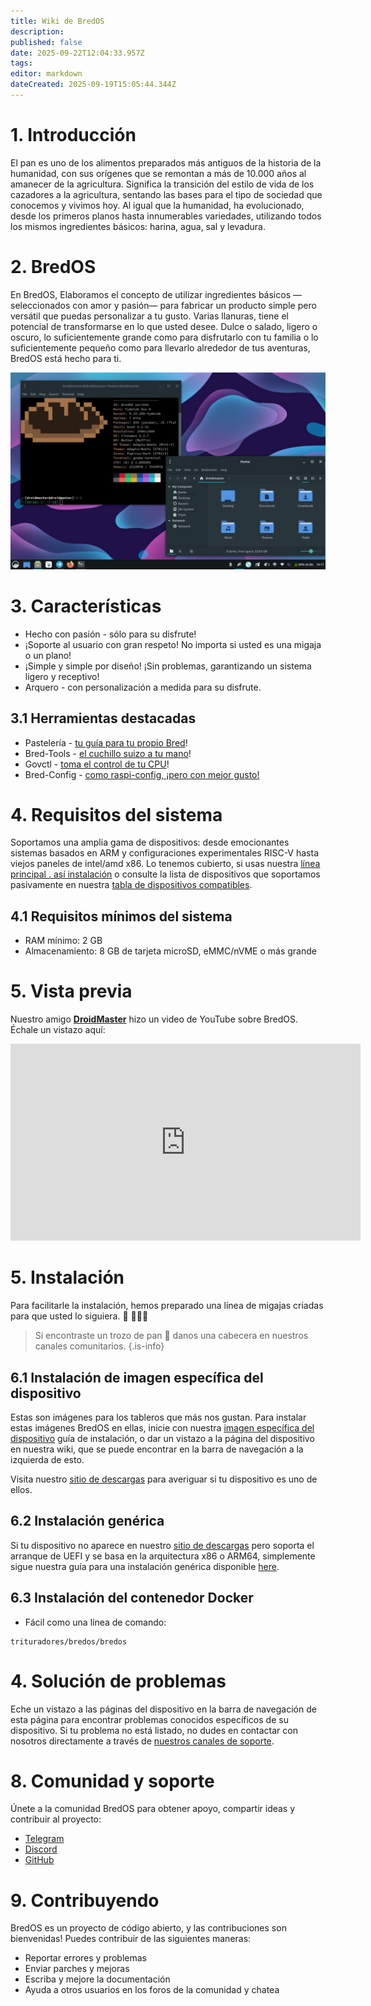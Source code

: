 ```yaml
---
title: Wiki de BredOS
description:
published: false
date: 2025-09-22T12:04:33.957Z
tags:
editor: markdown
dateCreated: 2025-09-19T15:05:44.344Z
---
```


# 1. Introducción

El pan es uno de los alimentos preparados más antiguos de la historia de la humanidad, con sus orígenes que se remontan a más de 10.000 años al amanecer de la agricultura. Significa la transición del estilo de vida de los cazadores a la agricultura, sentando las bases para el tipo de sociedad que conocemos y vivimos hoy. Al igual que la humanidad, ha evolucionado, desde los primeros planos hasta innumerables variedades, utilizando todos los mismos ingredientes básicos: harina, agua, sal y levadura.

# 2. BredOS

En BredOS, Elaboramos el concepto de utilizar ingredientes básicos —seleccionados con amor y pasión— para fabricar un producto simple pero versátil que puedas personalizar a tu gusto. Varias llanuras, tiene el potencial de transformarse en lo que usted desee. Dulce o salado, ligero o oscuro, lo suficientemente grande como para disfrutarlo con tu familia o lo suficientemente pequeño como para llevarlo alrededor de tus aventuras, BredOS está hecho para ti.

![](https://github.com/LinuxDroidMaster/Fydetab-Duo-DroidMaster-wiki/raw/main/Images/Linux/BredOS/preview.jpg)

# 3. Características

- Hecho con pasión - sólo para su disfrute!
- ¡Soporte al usuario con gran respeto! No importa si usted es una migaja o un plano!
- ¡Simple y simple por diseño! ¡Sin problemas, garantizando un sistema ligero y receptivo!
- Arquero - con personalización a medida para su disfrute.

## 3.1 Herramientas destacadas

- Pastelería - [tu guía para tu propio Bred](/install/first-setup)!
- Bred-Tools - [el cuchillo suizo a tu mano](/Tools)!
- Govctl - [toma el control de tu CPU](/how-to/govctl)!
- Bred-Config - [como raspi-config, ¡pero con mejor gusto!](/bredos-config)

# 4. Requisitos del sistema

Soportamos una amplia gama de dispositivos: desde emocionantes sistemas basados en ARM y configuraciones experimentales RISC-V hasta viejos paneles de intel/amd x86. Lo tenemos cubierto, si usas nuestra [línea principal . así instalación](/install/Installation-with-ISO) o consulte la lista de dispositivos que soportamos pasivamente en nuestra [tabla de dispositivos compatibles](/table-of-supported-devices).

## 4.1 Requisitos mínimos del sistema

- RAM mínimo: 2 GB
- Almacenamiento: 8 GB de tarjeta microSD, eMMC/nVME o más grande

# 5. Vista previa

Nuestro amigo [**DroidMaster**](https://www.youtube.com/@LinuxDroidMaster) hizo un video de YouTube sobre BredOS. Échale un vistazo aquí:

<iframe width="560" height="315" src="https://www.youtube-nocookie.com/embed/eoLE27xdtu4?si=ai-0QqLNyCYfTKfA" title="YouTube video player" frameborder="0" allow="accelerometer; autoplay; clipboard-write; encrypted-media; gyroscope; picture-in-picture; web-share" referrerpolicy="strict-origin-when-cross-origin" allowfullscreen></iframe>

# 5. Instalación

Para facilitarle la instalación, hemos preparado una línea de migajas criadas para que usted lo siguiera. 🍞 🔸🔸🔸

> Si encontraste un trozo de pan 🔸 danos una cabecera en nuestros canales comunitarios.
> {.is-info}

## 6.1 Instalación de imagen específica del dispositivo

Estas son imágenes para los tableros que más nos gustan. Para instalar estas imágenes BredOS en ellas, inicie con nuestra [imagen específica del dispositivo](/install/device-specific-image) guía de instalación, o dar un vistazo a la página del dispositivo en nuestra wiki, que se puede encontrar en la barra de navegación a la izquierda de esto.

Visita nuestro [sitio de descargas](https://bredos.org/download.html) para averiguar si tu dispositivo es uno de ellos.

## 6.2 Instalación genérica

Si tu dispositivo no aparece en nuestro [sitio de descargas](https://bredos.org/download.html) pero soporta el arranque de UEFI y se basa en la arquitectura x86 o ARM64, simplemente sigue nuestra guía para una instalación genérica disponible [here](/install/Installation-with-ISO).

## 6.3 Instalación del contenedor Docker

- Fácil como una línea de comando:

```
trituradores/bredos/bredos
```

# 4. Solución de problemas

Eche un vistazo a las páginas del dispositivo en la barra de navegación de esta página para encontrar problemas conocidos específicos de su dispositivo. Si tu problema no está listado, no dudes en contactar con nosotros directamente a través de [nuestros canales de soporte](#h-7-community-and-support).

# 8. Comunidad y soporte

Únete a la comunidad BredOS para obtener apoyo, compartir ideas y contribuir al proyecto:

- [Telegram](https://t.me/bredoslinux)
- [Discord](https://discord.gg/jwhxuyKXaa)
- [GitHub](http://github.com/BredOS)

# 9. Contribuyendo

BredOS es un proyecto de código abierto, y las contribuciones son bienvenidas! Puedes contribuir de las siguientes maneras:

- Reportar errores y problemas
- Enviar parches y mejoras
- Escriba y mejore la documentación
- Ayuda a otros usuarios en los foros de la comunidad y chatea
